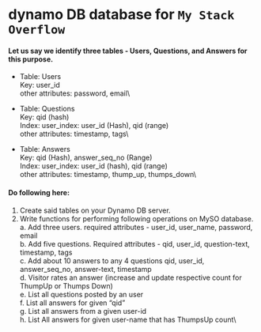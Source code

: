# dynamo DB database for `My Stack Overflow`

#### Let us say we identify three tables - Users, Questions, and Answers for this purpose.
* Table: Users\
  Key: user_id\
  other attributes: password, email\

* Table: Questions\
  Key: qid (hash)\
  Index: user_index: user_id (Hash), qid (range)\
  other attributes: timestamp, tags\

* Table: Answers\
  Key: qid (Hash), answer_seq_no (Range)\
  Index: user_index: user_id (hash), qid (range)\
  other attributes: timestamp, thump_up, thumps_down\

#### Do following here:
 1. Create said tables on your Dynamo DB server.
 2. Write functions for performing following operations on MySO database.\
    a. Add three users. required attributes - user_id, user_name, password, email\
    b. Add five questions. Required attributes - qid, user_id, question-text, timestamp, tags\
    c. Add about 10 answers to any 4 questions  qid, user_id, answer_seq_no, answer-text, timestamp\
    d. Visitor rates an answer (increase and update respective count for ThumpUp or Thumps Down)\
    e. List all questions posted by an user\
    f. List all answers for given “qid”\
    g. List all answers from a given user-id\
    h. List All answers for given user-name that has ThumpsUp count\
